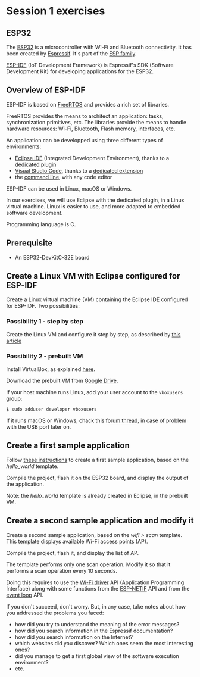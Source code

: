 # Session 1 exercises

## ESP32

The [ESP32](https://www.espressif.com/en/products/socs/esp32) is a microcontroller with Wi-Fi and Bluetooth connectivity. It has been created by [Espressif](https://www.espressif.com/en). It's part of the [ESP family](https://pascalbod.github.io/iot-en-presentation/connectedDevice.html#/4/38).

[ESP-IDF](https://www.espressif.com/en/products/sdks/esp-idf) (IoT Development Framework) is Espressif's SDK (Software Development Kit) for developing applications for the ESP32.

## Overview of ESP-IDF

ESP-IDF is based on [FreeRTOS](https://www.freertos.org/) and provides a rich set of libraries.

FreeRTOS provides the means to architect an application: tasks, synchronization primitives, etc. The libraries provide the means to handle hardware resources: Wi-Fi, Bluetooth, Flash memory, interfaces, etc.

An application can be developped using three different types of environments:

* [Eclipse IDE](https://www.eclipse.org/ide/) (Integrated Development Environment), thanks to a [dedicated plugin](https://github.com/espressif/idf-eclipse-plugin/blob/master/README.md)
* [Visual Studio Code](https://code.visualstudio.com/), thanks to a [dedicated extension](https://marketplace.visualstudio.com/items?itemName=espressif.esp-idf-extension)
* the [command line](https://docs.espressif.com/projects/esp-idf/en/latest/esp32/get-started/linux-macos-setup.html), with any code editor

ESP-IDF can be used in Linux, macOS or Windows.

In our exercises, we will use Eclipse with the dedicated plugin, in a Linux virtual machine. Linux is easier to use, and more adapted to embedded software development.

Programming language is C.

## Prerequisite

* An ESP32-DevKitC-32E board

## Create a Linux VM with Eclipse configured for ESP-IDF

Create a Linux virtual machine (VM) containing the Eclipse IDE configured for ESP-IDF. Two possibilities:

### Possibility 1 - step by step

Create the Linux VM and configure it step by step, as described by [this article](https://github.com/PascalBod/lm-esp32-eclipse)

### Possibility 2 - prebuilt VM

Install VirtualBox, as explained [here](https://github.com/PascalBod/lm-vm#virtualbox-installation).

Download the prebuilt VM from [Google Drive](https://drive.google.com/file/d/1fywW3ImaU_9D1ZQVogXougMhSMqiRUao/view?usp=sharing).

If your host machine runs Linux, add your user account to the `vboxusers` group:

```shell
$ sudo adduser developer vboxusers
```

If it runs macOS or Windows, chack this [forum thread](https://forums.virtualbox.org/viewtopic.php?f=35&t=82639), in case of problem with the USB port later on.

## Create a first sample application

Follow [these instructions](https://github.com/PascalBod/lm-esp32-eclipse#sample-application) to create a first sample application, based on the *hello_world* template.

Compile the project, flash it on the ESP32 board, and display the output of the application.

Note: the *hello_world* template is already created in Eclipse, in the prebuilt VM.

## Create a second sample application and modify it

Create a second sample application, based on the *wifi > scan* template. This template displays available Wi-Fi access points (AP).

Compile the project, flash it, and display the list of AP.

The template performs only one scan operation. Modify it so that it performs a scan operation every 10 seconds.

Doing this requires to use the [Wi-Fi driver](https://docs.espressif.com/projects/esp-idf/en/v4.4/esp32/api-guides/wifi.html) API (Application Programming Interface) along with some functions from the [ESP-NETIF](https://docs.espressif.com/projects/esp-idf/en/v4.4/esp32/api-reference/network/esp_netif.html) API and from the [event loop](https://docs.espressif.com/projects/esp-idf/en/v4.4/esp32/api-reference/system/esp_event.html) API. 

If you don't succeed, don't worry. But, in any case, take notes about how you addressed the problems you faced:

* how did you try to understand the meaning of the error messages?
* how did you search information in the Espressif documentation?
* how did you search information on the Internet?
* which websites did you discover? Which ones seem the most interesting ones?
* did you manage to get a first global view of the software execution environment?
* etc.